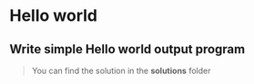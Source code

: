 # Hello world

## Write simple **Hello world** output program






> You can find the solution in the **solutions** folder